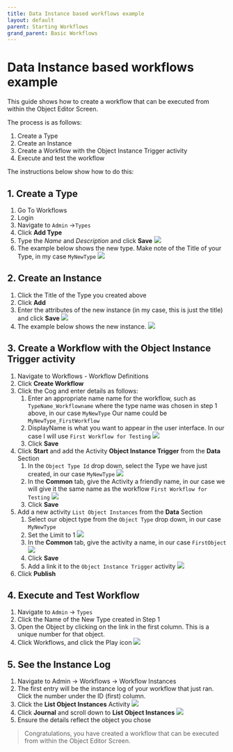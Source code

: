 ```yaml
---
title: Data Instance based workflows example
layout: default
parent: Starting Workflows
grand_parent: Basic Workflows
---
```


# Data Instance based workflows example

This guide shows how to create a workflow that can be executed from within the Object Editor Screen.

The process is as follows:
1. Create a Type
2. Create an Instance
3. Create a Workflow with the Object Instance Trigger activity
4. Execute and test the workflow

The instructions below show how to do this:

## 1. Create a Type
1. Go To Workflows
2. Login
3. Navigate to `Admin` ->`Types`
4. Click **Add Type**
5. Type the *Name* and *Description* and click **Save**
   ![](2022-11-08-07-11-38.png)
6. The example below shows the new type. Make note of the Title of your Type, in my case ```MyNewType```
   ![](2022-11-08-07-13-03.png)

## 2. Create an Instance
1. Click the Title of the Type you created above
2. Click **Add**
3. Enter the attributes of the new instance (in my case, this is just the title) and click **Save**
   ![](2022-11-08-07-14-16.png)
4. The example below shows the new instance.
   ![](2022-11-08-07-15-04.png)

## 3. Create a Workflow with the Object Instance Trigger activity
1. Navigate to Workflows - Workflow Definitions
2. Click **Create Workflow**
3. Click the Cog and enter details as follows:
   1. Enter an appropriate name name for the workflow, such as ```TypeName_Workflowname``` where the type name was chosen in step 1 above, in our case ```MyNewType``` Our name could be ```MyNewType_FirstWorkflow```
   2. DisplayName is what you want to appear in the user interface. In our case I will use ```First Workflow for Testing```
      ![](2024-01-11-143010.png)
   3. Click **Save**
4. Click **Start** and add the Activity **Object Instance Trigger** from the **Data** Section
   1. In the `Object Type Id` drop down, select the Type we have just created, in our case ```MyNewType```
      ![](2024-01-11-142209.png)
   2. In the **Common** tab, give the Activity a friendly name, in our case we will give it the same name as the workflow ```First Workflow for Testing```
      ![](2024-01-11-145318.png)
   3. Click **Save**
5. Add a new activity `List Object Instances` from the **Data** Section
   1. Select our object type from the `Object Type` drop down, in our case ```MyNewType```
   2. Set the Limit to 1
      ![](2024-01-11-143843.png)
   3. In the **Common** tab, give the activity a name, in our case ```FirstObject```
      ![](2024-01-11-143928.png)
   4. Click **Save**
   5. Add a link it to the `Object Instance Trigger` activity
      ![](2024-01-11-144255.png)
6. Click **Publish**

## 4. Execute and Test Workflow
1. Navigate to `Admin` -> `Types`
2. Click the Name of the New Type created in Step 1
3. Open the Object by clicking on the link in the first column.  This is a unique number for that object.
4. Click Workflows, and click the Play icon
   ![](2024-01-11-145856.png)

## 5. See the Instance Log
1. Navigate to Admin -> Workflows -> Workflow Instances
3. The first entry will be the instance log of your workflow that just ran.  Click the number under the ID (first) column.
4. Click the **List Object Instances** Activity
   ![](2024-01-11-150632.png)
5. Click **Journal** and scroll down to **List Object Instances**
   ![](2024-01-11-150837.png)
6. Ensure the details reflect the object you chose

> Congratulations, you have created a workflow that can be executed from within the Object Editor Screen.